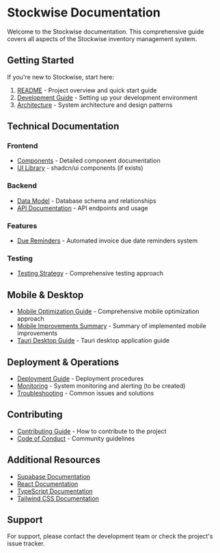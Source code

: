 # Stockwise Documentation

Welcome to the Stockwise documentation. This comprehensive guide covers all aspects of the Stockwise inventory management system.

## Getting Started

If you're new to Stockwise, start here:

1. [README](README.md) - Project overview and quick start guide
2. [Development Guide](DEVELOPMENT.md) - Setting up your development environment
3. [Architecture](ARCHITECTURE.md) - System architecture and design patterns

## Technical Documentation

### Frontend

- [Components](COMPONENTS.md) - Detailed component documentation
- [UI Library](../src/components/ui/README.md) - shadcn/ui components (if exists)

### Backend

- [Data Model](DATA_MODEL.md) - Database schema and relationships
- [API Documentation](API.md) - API endpoints and usage

### Features

- [Due Reminders](due-reminders.md) - Automated invoice due date reminders system

### Testing

- [Testing Strategy](TESTING.md) - Comprehensive testing approach

## Mobile & Desktop

- [Mobile Optimization Guide](MOBILE_OPTIMIZATION.md) - Comprehensive mobile optimization approach
- [Mobile Improvements Summary](MOBILE_IMPROVEMENTS_SUMMARY.md) - Summary of implemented mobile improvements
- [Tauri Desktop Guide](TAURI_DESKTOP_GUIDE.md) - Tauri desktop application guide

## Deployment & Operations

- [Deployment Guide](DEPLOYMENT.md) - Deployment procedures
- [Monitoring](MONITORING.md) - System monitoring and alerting (to be created)
- [Troubleshooting](TROUBLESHOOTING.md) - Common issues and solutions

## Contributing

- [Contributing Guide](CONTRIBUTING.md) - How to contribute to the project
- [Code of Conduct](CODE_OF_CONDUCT.md) - Community guidelines

## Additional Resources

- [Supabase Documentation](https://supabase.com/docs)
- [React Documentation](https://reactjs.org/docs/getting-started.html)
- [TypeScript Documentation](https://www.typescriptlang.org/docs/)
- [Tailwind CSS Documentation](https://tailwindcss.com/docs)

## Support

For support, please contact the development team or check the project's issue tracker.